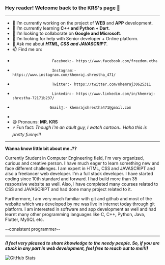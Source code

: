 ### Hey reader! Welcome back to the KRS's page 👋

<hr>


- 🔭 I’m currently working on the project of **WEB** and **APP** development. 
- 🌱 I’m currently learning **C++ and Python + Dart**.
- 👯 I’m looking to collaborate on **Google and Microsoft**.
- 🤔 I’m looking for help with Senior developer + Online platform.
- 💬 Ask me about ***HTML, CSS and JAVASCRIPT***.
- 📫 Find me on: 
-                       Facebook:- https://www.facebook.com/freedom.xtha
-                       Instagram:- https://www.instagram.com/khemraj.shrestha_471/
-                       Twitter:- https://twitter.com/Khemraj30625311
-                       Linkedin:- https://www.linkedin.com/in/khemraj-shrestha-72171b237/
-                      Gmail📧:- khemrajshrestha471@gmail.com
-               
- 😄 Pronouns: **MR. KRS**
- ⚡ Fun fact: _Though i'm an adult guy, I watch cartoon.. Haha this is pretty funny!!!_

<hr>

**Wanna know little bit about me..??**

Currently Student in Computer Engineering field, I'm very organized, curious and creative person. I have much eager to learn something new and face different challenges. I am expert in HTML, CSS and JAVASCRIPT and also a freelancer web developer. I'm a full stack developer. I have started coding since 10th standard and forward. I had build more than 35 responsive website as well. Also, I have completed many courses related to CSS and JAVASCRIPT and had done many project related to it.

 Furthermore, I am very much familiar with git and github and most of the website which was developed by me was live in internet today through git platform. I am interested in software and app development as well and had learnt many other programming languages like C, C++, Python, Java, Flutter, MySQL etc. 

--consistent programmer--

<hr>

***(I feel very pleased to share khowledge to the needy people. So, if you are stuck in any part in web development, feel free to reach out to me!!!)***













![GitHub Stats](https://github-readme-stats.vercel.app/api?username=itsmekhemraj&theme=radical)
